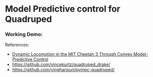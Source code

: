 # Model Predictive control for Quadruped

### Working Demo:




References:
- [Dynamic Locomotion in the MIT Cheetah 3 Through Convex Model-Predictive Control](https://dspace.mit.edu/bitstream/handle/1721.1/138000/convex_mpc_2fix.pdf)
- https://github.com/vincekurtz/quadruped_drake/
- https://github.com/yinghansun/pympc-quadruped/